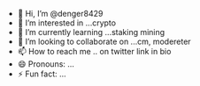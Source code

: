 - 👋 Hi, I’m @denger8429
- 👀 I’m interested in ...crypto
- 🌱 I’m currently learning ...staking mining 
- 💞️ I’m looking to collaborate on ...cm, modereter
- 📫 How to reach me .. on twitter link in bio
- 😄 Pronouns: ...
- ⚡ Fun fact: ...

<!---
denger8429/denger8429 is a ✨ special ✨ repository because its `README.md` (this file) appears on your GitHub profile.
You can click the Preview link to take a look at your changes.
--->
